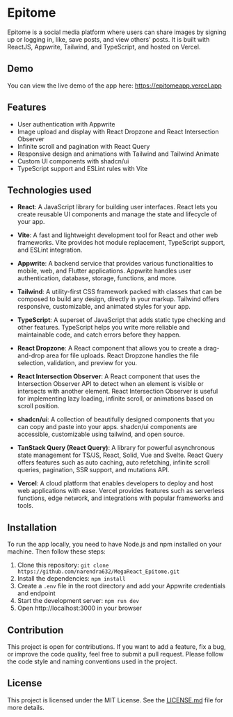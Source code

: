 
# Epitome

Epitome is a social media platform where users can share images by signing up or logging in, like, save posts, and view others' posts. It is built with ReactJS, Appwrite, Tailwind, and TypeScript, and hosted on Vercel.

## Demo

You can view the live demo of the app here: https://epitomeapp.vercel.app

## Features

- User authentication with Appwrite
- Image upload and display with React Dropzone and React Intersection Observer
- Infinite scroll and pagination with React Query
- Responsive design and animations with Tailwind and Tailwind Animate
- Custom UI components with shadcn/ui
- TypeScript support and ESLint rules with Vite

## Technologies used

- **React**: A JavaScript library for building user interfaces. React lets you create reusable UI components and manage the state and lifecycle of your app.

- **Vite**: A fast and lightweight development tool for React and other web frameworks. Vite provides hot module replacement, TypeScript support, and ESLint integration.

- **Appwrite**: A backend service that provides various functionalities to mobile, web, and Flutter applications. Appwrite handles user authentication, database, storage, functions, and more.

- **Tailwind**: A utility-first CSS framework packed with classes that can be composed to build any design, directly in your markup. Tailwind offers responsive, customizable, and animated styles for your app.

- **TypeScript**: A superset of JavaScript that adds static type checking and other features. TypeScript helps you write more reliable and maintainable code, and catch errors before they happen.

- **React Dropzone**: A React component that allows you to create a drag-and-drop area for file uploads. React Dropzone handles the file selection, validation, and preview for you.

- **React Intersection Observer**: A React component that uses the Intersection Observer API to detect when an element is visible or intersects with another element. React Intersection Observer is useful for implementing lazy loading, infinite scroll, or animations based on scroll position.

- **shadcn/ui**: A collection of beautifully designed components that you can copy and paste into your apps. shadcn/ui components are accessible, customizable using tailwind, and open source.

- **TanStack Query (React Query)**: A library for powerful asynchronous state management for TS/JS, React, Solid, Vue and Svelte. React Query offers features such as auto caching, auto refetching, infinite scroll queries, pagination, SSR support, and mutations API.

- **Vercel**: A cloud platform that enables developers to deploy and host web applications with ease. Vercel provides features such as serverless functions, edge network, and integrations with popular frameworks and tools.

## Installation

To run the app locally, you need to have Node.js and npm installed on your machine. Then follow these steps:

1. Clone this repository: `git clone https://github.com/narendra632/MegaReact_Epitome.git`
2. Install the dependencies: `npm install`
3. Create a `.env` file in the root directory and add your Appwrite credentials and endpoint
4. Start the development server: `npm run dev`
5. Open http://localhost:3000 in your browser

## Contribution

This project is open for contributions. If you want to add a feature, fix a bug, or improve the code quality, feel free to submit a pull request. Please follow the code style and naming conventions used in the project.

## License

This project is licensed under the MIT License. See the [LICENSE.md](LICENSE) file for more details.